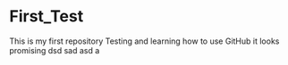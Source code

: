 # First_Test
This is my first repository 
Testing and learning how to use GitHub
it looks promising 
dsd sad asd a
